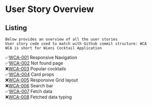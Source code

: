 # User Story Overview

## Listing

```
Below provides an overview of all the user stories
User story code used to match with Github commit structure: WCA
WCA is short for Wieni Cocktail Application
```

:white_check_mark:[WCA-001](./navigation.md) Responsive Navigation<br>
:white_check_mark:[WCA-002](./not-found.md) Not found page<br>
:x:[WCA-003](./popular.md) Popular cocktails<br>
:white_check_mark:[WCA-004](./props.md) Card props<br>
:x:[WCA-005](./responsive-grid.md) Responsive Grid layout<br>
:x:[WCA-006](./search.md) Search bar<br>
:white_check_mark:[WCA-007](./server-side-fetch.md) Fetch data<br>
:x:[WCA-008](./types.md) Fetched data typing<br>
